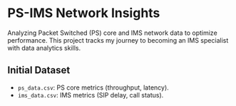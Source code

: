 # PS-IMS Network Insights
Analyzing Packet Switched (PS) core and IMS network data to optimize performance. This project tracks my journey to becoming an IMS specialist with data analytics skills.

## Initial Dataset
- `ps_data.csv`: PS core metrics (throughput, latency).
- `ims_data.csv`: IMS metrics (SIP delay, call status).
